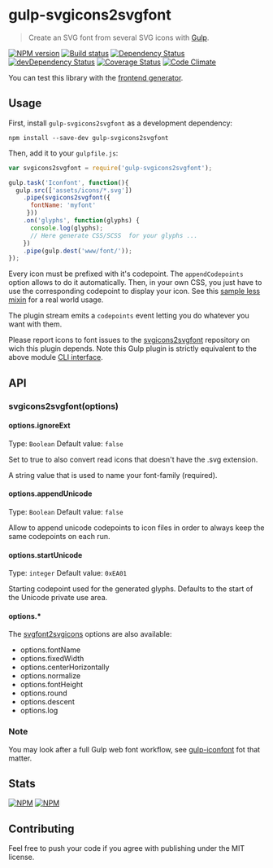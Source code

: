 # gulp-svgicons2svgfont
> Create an SVG font from several SVG icons with [Gulp](http://gulpjs.com/).

[![NPM version](https://badge.fury.io/js/gulp-svgicons2svgfont.png)](https://npmjs.org/package/gulp-svgicons2svgfont) [![Build status](https://secure.travis-ci.org/nfroidure/gulp-svgicons2svgfont.png)](https://travis-ci.org/nfroidure/gulp-svgicons2svgfont) [![Dependency Status](https://david-dm.org/nfroidure/gulp-svgicons2svgfont.png)](https://david-dm.org/nfroidure/gulp-svgicons2svgfont) [![devDependency Status](https://david-dm.org/nfroidure/gulp-svgicons2svgfont/dev-status.png)](https://david-dm.org/nfroidure/gulp-svgicons2svgfont#info=devDependencies) [![Coverage Status](https://coveralls.io/repos/nfroidure/gulp-svgicons2svgfont/badge.png?branch=master)](https://coveralls.io/r/nfroidure/gulp-svgicons2svgfont?branch=master) [![Code Climate](https://codeclimate.com/github/nfroidure/gulp-svgicons2svgfont.png)](https://codeclimate.com/github/nfroidure/gulp-svgicons2svgfont)

You can test this library with the
 [frontend generator](http://nfroidure.github.io/svgiconfont/).

## Usage

First, install `gulp-svgicons2svgfont` as a development dependency:

```shell
npm install --save-dev gulp-svgicons2svgfont
```

Then, add it to your `gulpfile.js`:

```javascript
var svgicons2svgfont = require('gulp-svgicons2svgfont');

gulp.task('Iconfont', function(){
  gulp.src(['assets/icons/*.svg'])
    .pipe(svgicons2svgfont({
      fontName: 'myfont'
     }))
    .on('glyphs', function(glyphs) {
      console.log(glyphs);
      // Here generate CSS/SCSS  for your glyphs ...
    })
    .pipe(gulp.dest('www/font/'));
});
```

Every icon must be prefixed with it's codepoint. The `appendCodepoints` option
 allows to do it automatically. Then, in your own CSS, you just have to use
 the corresponding codepoint to display your icon. See this
 [sample less mixin](https://github.com/ChtiJS/chtijs.francejs.org/blob/master/documents/less/_icons.less)
 for a real world usage.

The plugin stream emits a `codepoints` event letting you do whatever you want
 with them.

Please report icons to font issues to the
 [svgicons2svgfont](https://github.com/nfroidure/svgicons2svgfont) repository
 on wich this plugin depends. Note this Gulp plugin is strictly equivalent to
 the above module [CLI interface](https://github.com/nfroidure/svgicons2svgfont).

## API

### svgicons2svgfont(options)

#### options.ignoreExt
Type: `Boolean`
Default value: `false`

Set to true to also convert read icons that doesn't have the .svg extension.

A string value that is used to name your font-family (required).

#### options.appendUnicode
Type: `Boolean`
Default value: `false`

Allow to append unicode codepoints to icon files in order to always keep the
 same codepoints on each run.

#### options.startUnicode
Type: `integer`
Default value: `0xEA01`

Starting codepoint used for the generated glyphs. Defaults to the start of the Unicode private use area.

#### options.*
The [svgfont2svgicons](https://github.com/nfroidure/svgicons2svgfont#svgicons2svgfontoptions)
 options are also available:
* options.fontName
* options.fixedWidth
* options.centerHorizontally
* options.normalize
* options.fontHeight
* options.round
* options.descent
* options.log

### Note

You may look after a full Gulp web font workflow, see
 [gulp-iconfont](https://github.com/nfroidure/gulp-iconfont)
  fot that matter.

## Stats

[![NPM](https://nodei.co/npm/gulp-svgicons2svgfont.png?downloads=true&stars=true)](https://nodei.co/npm/gulp-svgicons2svgfont/)
[![NPM](https://nodei.co/npm-dl/gulp-svgicons2svgfont.png)](https://nodei.co/npm/gulp-svgicons2svgfont/)

## Contributing
Feel free to push your code if you agree with publishing under the MIT license.


